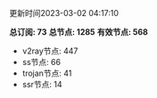 更新时间2023-03-02 04:17:10

**总订阅: 73**
**总节点: 1285**
**有效节点: 568**
- v2ray节点: 447
- ss节点: 66
- trojan节点: 41
- ssr节点: 14
